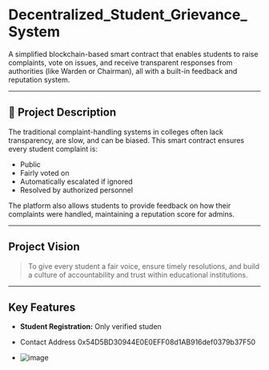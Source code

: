 # Decentralized_Student_Grievance_ System

A simplified blockchain-based smart contract that enables students to raise complaints, vote on issues, and receive transparent responses from authorities (like Warden or Chairman), all with a built-in feedback and reputation system.

---

## 🧾 Project Description

The traditional complaint-handling systems in colleges often lack transparency, are slow, and can be biased. This smart contract ensures every student complaint is:
- Public
- Fairly voted on
- Automatically escalated if ignored
- Resolved by authorized personnel

The platform also allows students to provide feedback on how their complaints were handled, maintaining a reputation score for admins.

---

## Project Vision

> To give every student a fair voice, ensure timely resolutions, and build a culture of accountability and trust within educational institutions.

---

## Key Features

- **Student Registration:** Only verified studen

- Contact Address 0x54D5BD30944E0E0EFF08d1AB916def0379b37F50
- ![image](https://github.com/user-attachments/assets/3e8ad276-790d-45a6-9258-3cc10e7157d3)

